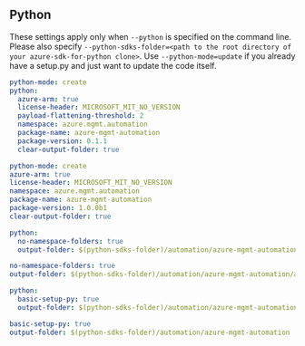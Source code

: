 ## Python

These settings apply only when `--python` is specified on the command line.
Please also specify `--python-sdks-folder=<path to the root directory of your azure-sdk-for-python clone>`.
Use `--python-mode=update` if you already have a setup.py and just want to update the code itself.

``` yaml $(python) && !$(track2)
python-mode: create
python:
  azure-arm: true
  license-header: MICROSOFT_MIT_NO_VERSION
  payload-flattening-threshold: 2
  namespace: azure.mgmt.automation
  package-name: azure-mgmt-automation
  package-version: 0.1.1
  clear-output-folder: true
```
``` yaml $(python) && $(track2)
python-mode: create
azure-arm: true
license-header: MICROSOFT_MIT_NO_VERSION
namespace: azure.mgmt.automation
package-name: azure-mgmt-automation
package-version: 1.0.0b1
clear-output-folder: true
```

``` yaml $(python) && $(python-mode) == 'update' && !$(track2)
python:
  no-namespace-folders: true
  output-folder: $(python-sdks-folder)/automation/azure-mgmt-automation/azure/mgmt/automation
```

``` yaml $(python) && $(python-mode) == 'update' && $(track2)
no-namespace-folders: true
output-folder: $(python-sdks-folder)/automation/azure-mgmt-automation/azure/mgmt/automation
```

``` yaml $(python) && $(python-mode) == 'create' && !$(track2)
python:
  basic-setup-py: true
  output-folder: $(python-sdks-folder)/automation/azure-mgmt-automation
```

``` yaml $(python) && $(python-mode) == 'create' && $(track2)
basic-setup-py: true
output-folder: $(python-sdks-folder)/automation/azure-mgmt-automation
```
